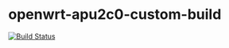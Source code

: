# openwrt-apu2c0-custom-build

[![Build Status](https://dev.azure.com/noizyland/OpenWrt-apu2c0/_apis/build/status/scottmckenzie.openwrt-apu2c0-custom-build?branchName=master)](https://dev.azure.com/noizyland/OpenWrt-apu2c0/_build/latest?definitionId=1&branchName=master)
